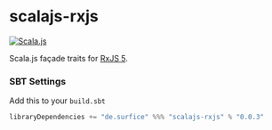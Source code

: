 scalajs-rxjs
============
[![Scala.js](https://www.scala-js.org/assets/badges/scalajs-0.6.17.svg)](https://www.scala-js.org)
<!-- [![Build Status](https://travis-ci.org/jokade/scalajs-rxjs.svg?branch=master)](https://travis-ci.org/jokade/scalajs-rxjs) -->

Scala.js façade traits for [RxJS 5](https://github.com/ReactiveX/rxjs).

### SBT Settings
Add this to your `build.sbt`
```scala
libraryDependencies += "de.surfice" %%% "scalajs-rxjs" % "0.0.3"
```

